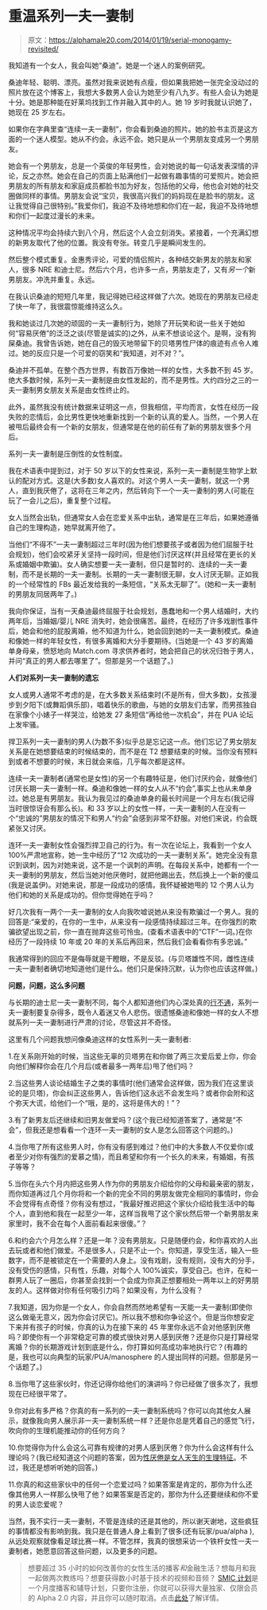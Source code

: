 # 重温系列一夫一妻制

> 原文：<https://alphamale20.com/2014/01/19/serial-monogamy-revisited/>

我知道有一个女人，我会叫她“桑迪”。她是一个迷人的案例研究。

桑迪年轻、聪明、漂亮。虽然对我来说她有点瘦，但如果我把她一张完全没动过的照片放在这个博客上，我想大多数男人会认为她至少有八九岁。有些人会认为她是十分。她是那种能在好莱坞找到工作并融入其中的人。她 19 岁时我就认识她了，她现在 25 岁左右。

如果你在字典里查“连续一夫一妻制”，你会看到桑迪的照片。她的脸书主页是这方面的一个迷人模型。她从不约会。永远不会。她只是从一个男朋友变成另一个男朋友。

她会有一个男朋友，总是一个英俊的年轻男性，会对她说的每一句话发表深情的评论，反之亦然。她会在自己的页面上贴满他们一起做有趣事情的可爱照片。她会把男朋友的所有朋友和家庭成员都脸书加为好友，包括他的父母，他也会对她的社交圈做同样的事情。男朋友会说“宝贝，我很高兴我们的妈妈现在是脸书的朋友。这让我觉得自己很特别。”我爱你们，我迫不及待地想和你们在一起，我迫不及待地想和你们一起度过漫长的未来。

这种情况平均会持续六到八个月，然后这个人会立刻消失。紧接着，一个充满幻想的新男友取代了他的位置。我没有夸张。转变几乎是瞬间发生的。

然后整个模式重复。金惠秀评论，可爱的情侣照片，各种结交新男友的朋友和家人，很多 NRE 和迪士尼。然后六个月，也许多一点，男朋友走了，又有*另一个*新男朋友。冲洗并重复。永远。

在我认识桑迪的短短几年里，我记得她已经这样做了六次。她现在的男朋友已经走了快一年了，我很震惊能维持这么久。

我和她谈过几次她的顽固的一夫一妻制行为，她除了开玩笑和说一些关于她如何“容易厌倦”的泛泛之谈(尽管是诚实的)之外，从来不想谈论这个。是啊，没有狗屎桑迪。我曾告诉她，她在自己的毁灭地带留下的贝塔男性尸体的痕迹有点令人难过。她的反应只是一个可爱的窃笑和“我知道，对不对？”。

桑迪并不孤单。在整个西方世界，有数百万像她一样的女性，大多数不到 45 岁。绝大多数时候，系列一夫一妻制是由女性发起的，而不是男性。大约四分之三的一夫一妻制男女朋友关系是由女性终止的。

此外，虽然我没有统计数据来证明这一点，但我相信，平均而言，女性在经历一段失败的恋情后，会比男性更快地重新找到一个新的认真的爱人。当然，一个男人在被甩后最终会有一个新的女朋友，但通常是在他的前任有了新的男朋友很多个月后。

系列一夫一妻制是压倒性的女性制度。

我在术语表中提到过，对于 50 岁以下的女性来说，系列一夫一妻制是生物学上默认的配对方式。这是(大多数)女人喜欢的。对这个男人一夫一妻制，就这一个男人，直到我厌倦了，这将在三年之内，然后转向下一个一夫一妻制的男人(可能在玩了一会儿之后)，重复整个过程。

女人当然会出轨，但通常女人会在恋爱关系中出轨，通常是在三年后，如果她遵循自己的生理构造，她早就离开他了。

当他们“不得不”一夫一妻制超过三年时(因为他们想要孩子或者因为他们屈服于社会规划)，他们会咬紧牙关坚持一段时间，但是他们讨厌这样(并且经常在更长的关系或婚姻中欺骗)。女人确实想要一夫一妻制，但只是暂时的、连续的一夫一妻制，而不是长期的一夫一妻制。长期的一夫一妻制很无聊，女人讨厌无聊。正如我的一个经常性的 FBs 最近发给我的一条短信，“关系太无聊了”。(她和一夫一妻制的男朋友同居两年了。)

我向你保证，当有一天桑迪最终屈服于社会规划，愚蠢地和一个男人结婚时，大约两年后，当婚姻/婴儿 NRE 消失时，她会很痛苦。最终，在经历了许多戏剧性事件后，她会和他的屁股离婚，他不知道为什么，她会回到她的一夫一妻制模式。桑迪和像她一样的年轻女性，有很多离婚和大分手要期待。(当她是一个 43 岁的离婚单身母亲，愤怒地向 Match.com 寻求供养者时，她会把自己的状况归咎于男人，并问“真正的男人都去哪里了”。但那是另一个话题了。)

**人们对系列一夫一妻制的遗忘**

女人或男人通常不考虑的是，在大多数关系结束时(不是所有，但大多数)，女孩漫步到夕阳下(或舞蹈俱乐部)，唱着快乐的歌曲，与她的女朋友们击掌，而男孩独自在家像个小婊子一样哭泣，给她发 27 条短信“再给他一次机会”，并在 PUA 论坛上发牢骚。

捍卫系列一夫一妻制的男人(为数不多)似乎总是忘记这一点。他们忘记了男女朋友关系是在她想要结束的时候结束的，而不是在 T2 想要结束的时候。当你没有预料到或者不想要的时候，末日就会来临，几乎每次都是这样。

连续一夫一妻制者(通常也是女性)的另一个有趣特征是，他们讨厌约会，就像他们讨厌长期一夫一妻制一样。桑迪和像她一样的女人从不“约会”,事实上也从未单身过。她总是有男朋友。我认为我见过的桑迪单身的最长时间是一个月左右(我记得当时很惊讶会有那么长)。和 33 岁以上的女性一样，一夫一妻制的人在没有一个“忠诚的”男朋友的情况下和男人“约会”会感到非常不舒服。对他们来说，约会既紧张又讨厌。

连环一夫一妻制女性会强烈捍卫自己的行为。有一次在论坛上，我看到一个女人 100%严肃地宣称，她一生中经历了“12 次成功的一夫一妻制关系”。她完全没有意识到讽刺，因为对她来说，这不是一个讽刺的声明。在每段关系中，她都有一个一夫一妻制的男朋友，然后当她对他厌倦时，就把他踢出去，然后换上一个新的傻瓜(我是说盖伊)。对她来说，那是一段成功的感情。我怀疑被她甩的 12 个男人认为他们和她的关系是成功的。但你觉得她在乎吗？

好几次我有一两个一夫一妻制的女人向我吹嘘说她从来没有欺骗过一个男人。我的回答是:“亲爱的，在你的一生中，从来没有一段感情持续超过三年。在你强烈的欺骗欲望出现之前，你一直在抛弃这些可怜虫。(查看术语表中的“CTF”一词。)在你经历了一段持续 10 年或 20 年的关系后再回来，然后我们会看看你有多忠诚。”

我通常得到的回应不是侮辱就是干瞪眼，不是反驳。(与贝塔雄性不同，雌性连续一夫一妻制者确切地知道他们是什么。他们只是保持沉默，认为你也应该这样做。)

**问题，问题，这么多问题**

与长期的迪士尼一夫一妻制不同，每个人都知道他们内心深处真的[行不通](https://blackdragonblog.com/2014/01/12/objections-non-monogamy/ "Objections to Non-Monogamy and Their Answers")，系列一夫一妻制要复杂得多，既令人着迷又令人悲伤。很遗憾桑迪和像她一样的女人不想就系列一夫一妻制进行严肃的讨论，尽管这并不奇怪。

这里有几个问题我想问像桑迪这样的女性系列一夫一妻制者:

1.在关系刚开始的时候，当这些无辜的贝塔男在和你做了两三次爱后爱上你，你会向他们解释你会在几个月后(或者最多一两年后)甩了他们吗？

2.当这些男人谈论结婚生子之类的事情时(他们通常会这样做，因为我们在这里谈论的是贝塔)，你会纠正这些男人，告诉他们这永远不会发生吗？或者你会附和这个弥天大谎，给他们一个“哦，是的，这将是伟大的！”？

3.有了新男友后还继续和旧男友做爱吗？(这个我已经知道答案了，通常是“不会”，但我还是想看看一个连环一夫一妻制的女人是怎么回答这个问题的。)

4.当你甩了所有这些男人时，你有没有感到难过？他们中的大多数人不仅爱你(或者至少对你有强烈的爱慕之情)，而且希望和你有一个长久的未来，有婚姻，有孩子等等？

5.当你在头六个月内把这些男人作为你的男朋友介绍给你的父母和最亲密的朋友，而你知道再过几个月你将和一个新的完全不同的男朋友做完全相同的事情时，你会不会觉得有点奇怪？你有没有想过，“我最好推迟把这个家伙介绍给我生活中的每个人，直到他和我在一起至少一年，这样当我甩了这个家伙然后带一个新男朋友来家里时，我不会在每个人面前看起来很傻。”？

6.和约会六个月怎么样？还是一年？没有男朋友。只是随便约会，和你喜欢的人出去玩或者和他们做爱。不是很多人，只是不止一个。你知道，享受生活，输入一些数字，而不是被锁定在一个需要的人身上。没有戏剧，没有规则，没有大的分手，没有受伤的感情，只有性，乐趣，对每个人 100%诚实，享受自己。也许，在和一群男人玩了一圈后，你甚至会找到一个会成为你真正想要相处一两年以上的好男朋友的人。这样做对你有任何吸引力吗？如果没有，为什么没有？

7.我知道，因为你是一个女人，你会自然而然地希望有一天能一夫一妻制(即使你这么做毫无意义，因为你会讨厌它)。所以我不想和你争论这个。但是当你想安定下来并有孩子的时候，你真的认为在接下来的 45 年里你永远不会对他感到厌倦吗？即使你有一个非常稳定可靠的模式很快对男人感到厌倦？还是你只是打算经常离婚？你的长期游戏计划到底是什么，你打算如何高成功率地执行它？(有趣的是，我也可以向典型的玩家/PUA/manosphere 的人提出同样的问题。但那是另一个话题了。)

8.当你甩了这些家伙时，你还记得你给他们的演讲吗？你已经做了很多次了，我想现在已经很平常了。

9.你对此有多严格？你真的有一系列的一夫一妻制系统吗？你可以向其他女人展示，就像我向男人展示非一夫一妻制系统一样？还是你总是凭着自己的感觉飞行，吹向你的生理机能推动你的任何方向？

10.你觉得你为什么会这么可靠有规律的对男人感到厌倦？你为什么会这样有什么理论吗？(我已经知道这个问题的答案，因为[性厌倦是女人天生的生理特征](http://www.blackdragon-blog.com/2013/09/29/women-get-bored-with-their-monogamous-men-even-more-scientific-proof/ "Women Get BORED With Their Monogamous Men – Even More Scientific Proof")。不过，我还是想听听她的回答。)

11.你真的和这些家伙中的任何一个恋爱过吗？如果答案是肯定的，那你为什么还像其他男人一样那么快甩了他？如果答案是否定的，那你为什么还要继续和你不爱的男人谈恋爱呢？

当然，我不实行一夫一妻制，不管是连续的还是其他的，所以谢天谢地，这些疯狂的事情都没有影响到我。我只是在普通人身上看到了很多(还有玩家/pua/alpha ),从远处观察就像看足球比赛一样。不管怎样，我真的很想采访一个铁杆女性一夫一妻制者，她愿意回答这些问题，以及更多的问题。

> 想要超过 35 小时的如何改善你的女性生活的播客*和*金融生活？想每月和我一起做两次教练吗？想要获得数小时基于技术的视频和音频？ [SMIC 计划](https://alphamale20.kartra.com/page/vIL17)是一个月度播客和辅导计划，只要你注册，你就可以获得大量独家、仅限会员的 Alpha 2.0 内容，并且你可以随时取消。点击[此处](https://alphamale20.kartra.com/page/vIL17)了解详情。
> 
> 